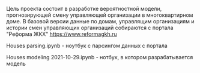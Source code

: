 Цель проекта состоит в разработке вероятностной модели, прогнозирующей смену управляющей организации в многоквартирном доме. В базовой версии данные по домам, управлящим организациям и истории смен управляющих организаций собираются с портала "Реформа ЖКХ" https://www.reformagkh.ru

Houses parsing.ipynb - ноутбук с парсингом данных с портала

Houses modeling 2021-10-29.ipynb - нотбук, в котором разрабатывается модель
